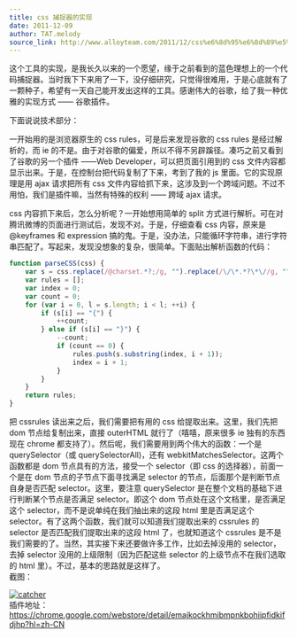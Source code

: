 ```yaml
---
title: css 捕捉器的实现
date: 2011-12-09
author: TAT.melody
source_link: http://www.alloyteam.com/2011/12/css%e6%8d%95%e6%8d%89%e5%99%a8%e7%9a%84%e5%ae%9e%e7%8e%b0/
---
```


<!-- {% raw %} - for jekyll -->

这个工具的实现，是我长久以来的一个愿望，缘于之前看到的蓝色理想上的一个代码捕捉器。当时我下下来用了一下，没仔细研究，只觉得很难用，于是心底就有了一颗种子，希望有一天自己能开发出这样的工具。感谢伟大的谷歌，给了我一种优雅的实现方式 —— 谷歌插件。

下面说说技术部分：

一开始用的是浏览器原生的 css rules，可是后来发现谷歌的 css rules 是经过解析的，而 ie 的不是。由于对谷歌的偏爱，所以不得不另辟蹊径。凑巧之前又看到了谷歌的另一个插件 ——Web Developer，可以把页面引用到的 css 文件内容都显示出来。于是，在控制台把代码复制了下来，考到了我的 js 里面。它的实现原理是用 ajax 请求把所有 css 文件内容给抓下来，这涉及到一个跨域问题。不过不用怕，我们是插件嘛，当然有特殊的权利 —— 跨域 ajax 请求。

css 内容抓下来后，怎么分析呢？一开始想用简单的 split 方式进行解析。可在对腾讯微博的页面进行测试后，发现不对。于是，仔细查看 css 内容，原来是 @keyframes 和 expression 搞的鬼。于是，没办法，只能循环字符串，进行字符串匹配了。写起来，发现没想象的复杂，很简单。下面贴出解析函数的代码：

```javascript
function parseCSS(css) {
    var s = css.replace(/@charset.*?;/g, "").replace(/\/\*.*?\*\//g, "");
    var rules = [];
    var index = 0;
    var count = 0;
    for (var i = 0, l = s.length; i < l; ++i) {
        if (s[i] == "{") {
            ++count;
        } else if (s[i] == "}") {
            --count;
            if (count == 0) {
                rules.push(s.substring(index, i + 1));
                index = i + 1;
            }
        }
    }
    return rules;
}
```

把 cssrules 读出来之后，我们需要把有用的 css 给提取出来。这里，我们先把 dom 节点给复制出来，直接 outerHTML 就行了（嘻嘻，原来很多 ie 独有的东西现在 chrome 都支持了）。然后呢，我们需要用到两个伟大的函数：一个是 querySelector（或 querySelectorAll)，还有 webkitMatchesSelector。这两个函数都是 dom 节点具有的方法，接受一个 selector（即 css 的选择器），前面一个是在 dom 节点的子节点下面寻找满足 selector 的节点，后面那个是判断节点自身是否匹配 selector。这里，要注意 querySelector 是在整个文档的基础下进行判断某个节点是否满足 selector。即这个 dom 节点处在这个文档里，是否满足这个 selector，而不是说单纯在我们抽出来的这段 html 里是否满足这个 selector。有了这两个函数，我们就可以知道我们提取出来的 cssrules 的 selector 是否匹配我们提取出来的这段 html 了，也就知道这个 cssrules 是不是我们需要的了。当然，其实接下来还要做许多工作，比如去掉没用的 selector，去掉 selector 没用的上级限制（因为匹配这些 selector 的上级节点不在我们选取的 html 里）。不过，基本的思路就是这样了。  
截图：

[![](http://alloyteam.com/wp-content/uploads/2011/12/catcher1.png "catcher")](http://alloyteam.com/wp-content/uploads/2011/12/catcher1.png)  
插件地址：<https://chrome.google.com/webstore/detail/emajkockhmibmpnkbohiipfidkifdjhp?hl=zh-CN>

<!-- {% endraw %} - for jekyll -->